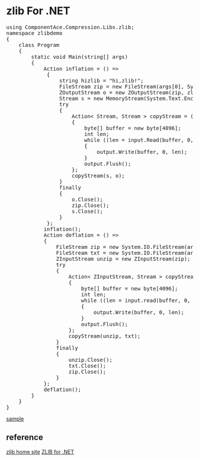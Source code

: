zlib For .NET
=================
<pre data-language="C#">
using ComponentAce.Compression.Libs.zlib;
namespace zlibdemo
{
    class Program
    {
        static void Main(string[] args)
        {
            Action inflation = () =>
             {
                 string hizlib = "hi,zlib!";
                 FileStream zip = new FileStream(args[0], System.IO.FileMode.Create);
                 ZOutputStream o = new ZOutputStream(zip, zlibConst.Z_DEFAULT_COMPRESSION);
                 Stream s = new MemoryStream(System.Text.Encoding.UTF8.GetBytes(hizlib));
                 try
                 {
                     Action< Stream, Stream > copyStream = (Stream input, Stream output) =>
                     {
                         byte[] buffer = new byte[4096];
                         int len;
                         while ((len = input.Read(buffer, 0, 4096)) > 0)
                         {
                             output.Write(buffer, 0, len);
                         }
                         output.Flush();
                     };
                     copyStream(s, o);
                 }
                 finally
                 {
                     o.Close();
                     zip.Close();
                     s.Close();
                 }
             };
            inflation();
            Action deflation = () =>
            {
                FileStream zip = new System.IO.FileStream(args[0], System.IO.FileMode.Open);
                FileStream txt = new System.IO.FileStream(args[1], System.IO.FileMode.Create);
                ZInputStream unzip = new ZInputStream(zip);
                try
                {
                    Action< ZInputStream, Stream > copyStream = (ZInputStream input, Stream output) =>
                    {
                        byte[] buffer = new byte[4096];
                        int len;
                        while ((len = input.read(buffer, 0, 4096)) > 0)
                        {
                            output.Write(buffer, 0, len);
                        }
                        output.Flush();
                    };
                    copyStream(unzip, txt);
                }
                finally
                {
                    unzip.Close();
                    txt.Close();
                    zip.Close();
                }
            };
            deflation();
        }
    }
}
</pre>


[sample](https://github.com/codepongo/utocode/tree/master/cs/zlib)

## reference 
[zlib home site](http://zlib.net/)
[ZLIB for .NET](http://www.componentace.com/zlib_.NET.htm#overview)
